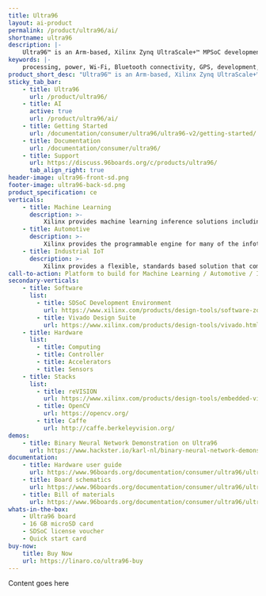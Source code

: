 ```yaml
---
title: Ultra96
layout: ai-product
permalink: /product/ultra96/ai/
shortname: ultra96
description: |-
    Ultra96™ is an Arm-based, Xilinx Zynq UltraScale+™ MPSoC development board based on the Linaro 96Boards Consumer Edition specification. This board boots from the provided Delkin 16 GB microSD card, pre-loaded with Linux.
keywords: |-
    processing, power, Wi-Fi, Bluetooth connectivity, GPS, development, board, mid-tier, xilinx, fpga, processor, low cost, Product, Development, Platform
product_short_desc: "Ultra96™ is an Arm-based, Xilinx Zynq UltraScale+™ MPSoC development board"
sticky_tab_bar:
    - title: Ultra96
      url: /product/ultra96/
    - title: AI
      active: true
      url: /product/ultra96/ai/
    - title: Getting Started
      url: /documentation/consumer/ultra96/ultra96-v2/getting-started/
    - title: Documentation
      url: /documentation/consumer/ultra96/
    - title: Support
      url: https://discuss.96boards.org/c/products/ultra96/
      tab_align_right: true
header-image: ultra96-front-sd.png
footer-image: ultra96-back-sd.png
product_specification: ce
verticals:
    - title: Machine Learning
      description: >-
          Xilinx provides machine learning inference solutions including the development stacks and hardware platforms for deploying advanced and efficient neural networks, algorithms and applications.
    - title: Automotive
      description: >-
          Xilinx provides the programmable engine for many of the infotainment, driver assistance, and driver information systems of today, and the next-generation systems of tomorrow.
    - title: Industrial IoT
      description: >-
          Xilinx provides a flexible, standards based solution that combines software programmability, real-time processing, hardware optimization and any-to-any connectivity with the security and safety needed for Industrial IoT systems
call-to-action: Platform to build for Machine Learning / Automotive / Industrial IoT
secondary-verticals:
    - title: Software
      list:
        - title: SDSoC Development Environment
          url: https://www.xilinx.com/products/design-tools/software-zone/sdsoc.html
        - title: Vivado Design Suite
          url: https://www.xilinx.com/products/design-tools/vivado.html
    - title: Hardware
      list:
        - title: Computing
        - title: Controller
        - title: Accelerators
        - title: Sensors
    - title: Stacks
      list:
        - title: reVISION
          url: https://www.xilinx.com/products/design-tools/embedded-vision-zone.html
        - title: OpenCV
          url: https://opencv.org/
        - title: Caffe
          url: http://caffe.berkeleyvision.org/
demos:
    - title: Binary Neural Network Demonstration on Ultra96
      url: https://www.hackster.io/karl-nl/binary-neural-network-demonstration-on-ultra96-6b48e0
documentation:
    - title: Hardware user guide
      url: https://www.96boards.org/documentation/consumer/ultra96/ultra96-v1/hardware-docs/hw-user-manual.md.html
    - title: Board schematics
      url: https://www.96boards.org/documentation/consumer/ultra96/ultra96-v1/hardware-docs/files/ultra96-schematics.pdf
    - title: Bill of materials
      url: https://www.96boards.org/documentation/consumer/ultra96/ultra96-v1/hardware-docs/files/ultra96-bom.pdf
whats-in-the-box:
    - Ultra96 board
    - 16 GB microSD card
    - SDSoC license voucher
    - Quick start card
buy-now: 
    title: Buy Now
    url: https://linaro.co/ultra96-buy
---
```

Content goes here